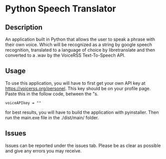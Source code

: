 # Python Speech Translator

## Description

An application built in Python that allows the user to speak a phrase with their own voice. Which will be recognized as a string by google speech recognition, translated to a language of choice by libretranslate and then converted to a .wav by the VoiceRSS Text-To-Speech API.

## Usage

To use this application, you will have to first get your own API key at https://voicerss.org/personel. This key should be on your profile page. Paste this in the follow code, between the "s.
```
voiceAPIkey = ""
```

for best results, you will have to build the application with pyinstaller. Then run the main.exe file in the ./dist/main/ folder.

## Issues

Issues can be reported under the issues tab. Please be as clear as possible and give any errors you may receive.